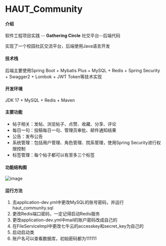 # HAUT_Community

#### 介绍

软件工程项目实践 -- **Gathering Circle** 社交平台--后端代码

实现了一个校园社区交流平台，后端使用Java语言开发

#### 技术栈

后端主要使用Spring Boot + Mybatis Plus + MySQL + Redis + Spring Security + Swagger2 + Lombok + JWT Token等技术实现

#### 开发环境

JDK 17 + MySQL + Redis + Maven

#### 主要功能

- 帖子相关：发帖、浏览帖子、点赞、收藏、分享、评论
- 每日一句：投稿每日一句、管理员审批、邮件通知结果
- 公告：发布公告
- 系统管理：包括用户管理、角色管理、院系管理，使用Spring Security进行权限控制
- 标签管理：每个帖子都可以有至多三个标签

#### 功能结构图

![image](https://github.com/Ephemeral2333/HAUT_Community/assets/88269111/3147df80-4ce9-4672-80e6-db2be0947184)


#### 运行方法

1. 去application-dev.yml中更改MySQL的账号密码，并运行haut_community.sql
2. 更改Redis端口密码，一定记得启动Redis服务
3. 更改application-dev.yml中mail的账户密码改成自己的
4. 在FileServiceImpl中更改七牛云的accesskey和secret_key为自己的
5. 启动启动类
6. 账户名可以查看数据库，初始密码都为111111
